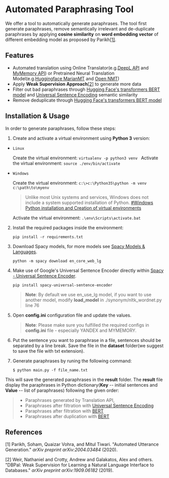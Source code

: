 
  

# Automated Paraphrasing Tool

We offer a tool to automatically generate paraphrases. The tool first generate paraphrases, remove semantically irrelevant and de-duplicate paraphrases by applying **cosine similarity** on **word embedding vector** of different embedding model as proposed by Parikh[[1]](#1).

## Features

- Automated translation using Online Translator(e.g.[DeepL API](https://www.deepl.com/en/docs-api/) and [MyMemory API](https://mymemory.translated.net/doc/)) or Pretrained Neural Translation Model(e.g.[Huggingface MarianMT](https://huggingface.co/transformers/model_doc/marian.html) and [Open NMT](https://opennmt.net/Models-py/))
- Apply **Weak Supervision Approach**[[2]](#2) to generate more data
- Filter out bad paraphrases through [Hugging Face's transformers BERT model](https://huggingface.co/transformers/model_doc/bert.html#bertmodel) and [Universal Sentence Encoding](https://tfhub.dev/google/universal-sentence-encoder/4) semantic similarity
- Remove deduplicate through [Hugging Face's transformers BERT model](https://huggingface.co/transformers/model_doc/bert.html#bertmodel)

 

Installation & Usage
---------------
In order to generate paraphrases, follow these steps:
  
1. Create and activate a virtual environment using **Python 3** version:

*  `Linux`

   Create the virtual environment: ```virtualenv -p python3 venv ``` 
   Activate the virtual environment: ``` source ./env/bin/activate ```

*  `Windows`

   Create the virtual environment: ``` c:\>c:\Python35\python -m venv c:\path\to\myenv ```

   >Unlike most Unix systems and services, Windows does not include a system supported installation of Python. [#Windows Python installation and Creation of virtual environments](https://docs.python.org/3/using/windows.html#using-on-windows)

    Activate the virtual environment: ``` .\env\Scripts\activate.bat ```

2. Install the required packages inside the environment:

   ``` 
   pip install -r requirements.txt
   ```

3. Download Spacy models, for more models see [Spacy Models & Languages](https://spacy.io/models/en).

   ```
   python -m spacy download en_core_web_lg
   ```

4. Make use of Google's Universal Sentence Encoder directly within [Spacy - Universal Sentence Encoder](https://github.com/MartinoMensio/spacy-universal-sentence-encoder).

   ```
   pip install spacy-universal-sentence-encoder
   ```
   > **Note**: By default we use en_use_lg model, if you want to use another model, modify **load_model** in ./synonym/nltk_wordnet.py line 76 

5. Open **config.ini** configuration file and update the values.

   >  **Note**: Please make sure you fulfilled the required configs in **config.ini** file - especially YANDEX and MYMEMORY.

  

6. Put the sentence you want to paraphrase in a file, sentences should be separated by a line break. Save the file in the **dataset** folder(we suggest to save the file with txt extension).

  

7. Generate paraphrases by runing the following command:
   ```
   $ python main.py -f file_name.txt
   ```

This will save the generated paraphrases in the **result** folder. The **result** file display the paraphrases in Python dictionary(**Key** -- initial sentences and **Value** -- list of paraphrases) following the given order:
>- Paraphrases generated by Translation API,
>- Paraphrases after filtration with [Universal Sentence Encoding](https://tfhub.dev/google/universal-sentence-encoder/4)
>- Paraphrases after filtration with [BERT](https://huggingface.co/transformers/model_doc/bert.html#bertmodel)
>- Paraphrases after duplication with [BERT](https://huggingface.co/transformers/model_doc/bert.html#bertmodel)


## References
<a id="1">[1]</a> Parikh, Soham, Quaizar Vohra, and Mitul Tiwari. "Automated Utterance Generation." _arXiv preprint arXiv:2004.03484_ (2020).

<a id="2">[2]</a> Weir, Nathaniel and Crotty, Andrew and Galakatos, Alex and others. "DBPal: Weak Supervision for Learning a Natural Language Interface to Databases." _arXiv preprint arXiv:1909.06182_ (2019).